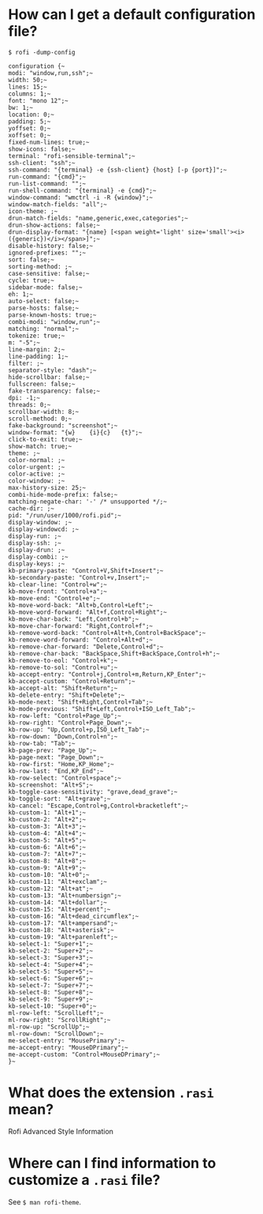 # How can I get a default configuration file?

    $ rofi -dump-config

    configuration {~
    modi: "window,run,ssh";~
    width: 50;~
    lines: 15;~
    columns: 1;~
    font: "mono 12";~
    bw: 1;~
    location: 0;~
    padding: 5;~
    yoffset: 0;~
    xoffset: 0;~
    fixed-num-lines: true;~
    show-icons: false;~
    terminal: "rofi-sensible-terminal";~
    ssh-client: "ssh";~
    ssh-command: "{terminal} -e {ssh-client} {host} [-p {port}]";~
    run-command: "{cmd}";~
    run-list-command: "";~
    run-shell-command: "{terminal} -e {cmd}";~
    window-command: "wmctrl -i -R {window}";~
    window-match-fields: "all";~
    icon-theme: ;~
    drun-match-fields: "name,generic,exec,categories";~
    drun-show-actions: false;~
    drun-display-format: "{name} [<span weight='light' size='small'><i>({generic})</i></span>]";~
    disable-history: false;~
    ignored-prefixes: "";~
    sort: false;~
    sorting-method: ;~
    case-sensitive: false;~
    cycle: true;~
    sidebar-mode: false;~
    eh: 1;~
    auto-select: false;~
    parse-hosts: false;~
    parse-known-hosts: true;~
    combi-modi: "window,run";~
    matching: "normal";~
    tokenize: true;~
    m: "-5";~
    line-margin: 2;~
    line-padding: 1;~
    filter: ;~
    separator-style: "dash";~
    hide-scrollbar: false;~
    fullscreen: false;~
    fake-transparency: false;~
    dpi: -1;~
    threads: 0;~
    scrollbar-width: 8;~
    scroll-method: 0;~
    fake-background: "screenshot";~
    window-format: "{w}    {i}{c}   {t}";~
    click-to-exit: true;~
    show-match: true;~
    theme: ;~
    color-normal: ;~
    color-urgent: ;~
    color-active: ;~
    color-window: ;~
    max-history-size: 25;~
    combi-hide-mode-prefix: false;~
    matching-negate-char: '-' /* unsupported */;~
    cache-dir: ;~
    pid: "/run/user/1000/rofi.pid";~
    display-window: ;~
    display-windowcd: ;~
    display-run: ;~
    display-ssh: ;~
    display-drun: ;~
    display-combi: ;~
    display-keys: ;~
    kb-primary-paste: "Control+V,Shift+Insert";~
    kb-secondary-paste: "Control+v,Insert";~
    kb-clear-line: "Control+w";~
    kb-move-front: "Control+a";~
    kb-move-end: "Control+e";~
    kb-move-word-back: "Alt+b,Control+Left";~
    kb-move-word-forward: "Alt+f,Control+Right";~
    kb-move-char-back: "Left,Control+b";~
    kb-move-char-forward: "Right,Control+f";~
    kb-remove-word-back: "Control+Alt+h,Control+BackSpace";~
    kb-remove-word-forward: "Control+Alt+d";~
    kb-remove-char-forward: "Delete,Control+d";~
    kb-remove-char-back: "BackSpace,Shift+BackSpace,Control+h";~
    kb-remove-to-eol: "Control+k";~
    kb-remove-to-sol: "Control+u";~
    kb-accept-entry: "Control+j,Control+m,Return,KP_Enter";~
    kb-accept-custom: "Control+Return";~
    kb-accept-alt: "Shift+Return";~
    kb-delete-entry: "Shift+Delete";~
    kb-mode-next: "Shift+Right,Control+Tab";~
    kb-mode-previous: "Shift+Left,Control+ISO_Left_Tab";~
    kb-row-left: "Control+Page_Up";~
    kb-row-right: "Control+Page_Down";~
    kb-row-up: "Up,Control+p,ISO_Left_Tab";~
    kb-row-down: "Down,Control+n";~
    kb-row-tab: "Tab";~
    kb-page-prev: "Page_Up";~
    kb-page-next: "Page_Down";~
    kb-row-first: "Home,KP_Home";~
    kb-row-last: "End,KP_End";~
    kb-row-select: "Control+space";~
    kb-screenshot: "Alt+S";~
    kb-toggle-case-sensitivity: "grave,dead_grave";~
    kb-toggle-sort: "Alt+grave";~
    kb-cancel: "Escape,Control+g,Control+bracketleft";~
    kb-custom-1: "Alt+1";~
    kb-custom-2: "Alt+2";~
    kb-custom-3: "Alt+3";~
    kb-custom-4: "Alt+4";~
    kb-custom-5: "Alt+5";~
    kb-custom-6: "Alt+6";~
    kb-custom-7: "Alt+7";~
    kb-custom-8: "Alt+8";~
    kb-custom-9: "Alt+9";~
    kb-custom-10: "Alt+0";~
    kb-custom-11: "Alt+exclam";~
    kb-custom-12: "Alt+at";~
    kb-custom-13: "Alt+numbersign";~
    kb-custom-14: "Alt+dollar";~
    kb-custom-15: "Alt+percent";~
    kb-custom-16: "Alt+dead_circumflex";~
    kb-custom-17: "Alt+ampersand";~
    kb-custom-18: "Alt+asterisk";~
    kb-custom-19: "Alt+parenleft";~
    kb-select-1: "Super+1";~
    kb-select-2: "Super+2";~
    kb-select-3: "Super+3";~
    kb-select-4: "Super+4";~
    kb-select-5: "Super+5";~
    kb-select-6: "Super+6";~
    kb-select-7: "Super+7";~
    kb-select-8: "Super+8";~
    kb-select-9: "Super+9";~
    kb-select-10: "Super+0";~
    ml-row-left: "ScrollLeft";~
    ml-row-right: "ScrollRight";~
    ml-row-up: "ScrollUp";~
    ml-row-down: "ScrollDown";~
    me-select-entry: "MousePrimary";~
    me-accept-entry: "MouseDPrimary";~
    me-accept-custom: "Control+MouseDPrimary";~
    }~

##
# What does the extension `.rasi` mean?

Rofi Advanced Style Information

# Where can I find information to customize a `.rasi` file?

See `$ man rofi-theme`.

